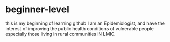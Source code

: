 # beginner-level
this is my beginning of learning github
I am an Epidemiologist, and have the interest of improving the public health conditions of vulnerable people especially those living in rural communities iN LMIC.
